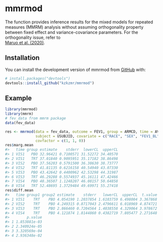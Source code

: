 
<!-- README.md is generated from README.Rmd. Please edit that file -->

# mmrmod

<!-- badges: start -->
<!-- badges: end -->

The function provides inference results for the mixed models for
repeated measures (MMRM) analysis without assuming orthogonality
property between fixed effect and variance-covariance parameters. For
the orthogonality issue, refer to  
[Maruo et al. (2020)](https://doi.org/10.1002/sim.8474).

## Installation

You can install the development version of mmrmod from
[GitHub](https://github.com/) with:

``` r
# install.packages("devtools")
devtools::install_github("kzkzmr/mmrmod")
```

## Example

``` r
library(mmrmod)
library(mmrm)
# fev_data from mmrm package
data(fev_data)

res <- mmrmod(data = fev_data, outcome = FEV1, group = ARMCD, time = AVISIT,
              subject = USUBJID, covariate = c("RACE", "SEX", "FEV1_BL"),
              covfactor = c(1, 1, 0))
res$marg.mean
#>   time group estimate    stderr  lowerCL  upperCL
#> 1 VIS1   PBO 32.96421 0.7100571 31.52272 34.40570
#> 2 VIS1   TRT 37.01840 0.9095951 35.17182 38.86498
#> 3 VIS2   PBO 37.56203 0.5791500 36.38630 38.73777
#> 4 VIS2   TRT 41.81135 0.6216158 40.54940 43.07330
#> 5 VIS3   PBO 43.42642 0.4400962 42.53298 44.31987
#> 6 VIS3   TRT 46.29288 0.5574937 45.16111 47.42466
#> 7 VIS4   PBO 48.36507 1.1248207 46.08157 50.64858
#> 8 VIS4   TRT 52.48695 1.3729484 49.69971 55.27418
res$diff.mean
#>   time group1 group2 estimate    stderr   lowerCL  upperCL  t.value df
#> 1 VIS1    TRT    PBO 4.054190 1.2037854 1.6103759 6.498004 3.367868 35
#> 2 VIS2    TRT    PBO 4.249315 0.8717043 2.4796611 6.018969 4.874721 35
#> 3 VIS3    TRT    PBO 2.866460 0.7204564 1.4038558 4.329064 3.978672 35
#> 4 VIS4    TRT    PBO 4.121874 1.8144860 0.4382719 7.805477 2.271648 35
#>        p.value
#> 1 1.853881e-03
#> 2 2.340924e-05
#> 3 3.320569e-04
#> 4 2.936348e-02
```
